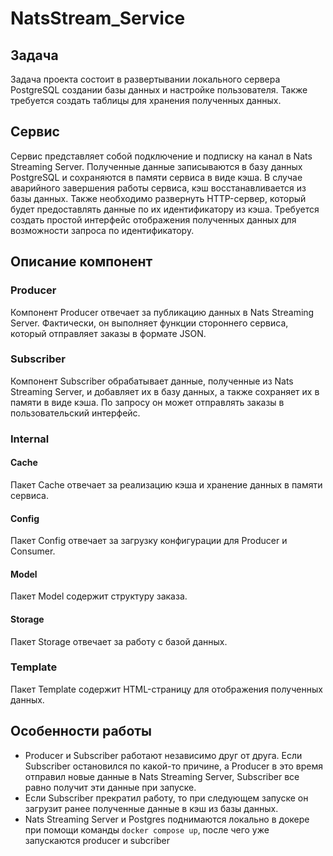 ﻿# NatsStream_Service
## Задача

Задача проекта состоит в развертывании локального сервера PostgreSQL
создании базы данных и настройке пользователя. Также требуется создать таблицы для хранения полученных данных.

## Сервис

Сервис представляет собой подключение и подписку на канал в Nats Streaming Server. Полученные данные записываются в базу данных PostgreSQL и сохраняются в памяти сервиса в виде кэша. В случае аварийного завершения работы сервиса, кэш восстанавливается из базы данных. Также необходимо развернуть HTTP-сервер, который будет предоставлять данные по их идентификатору из кэша. Требуется создать простой интерфейс отображения полученных данных для возможности запроса по идентификатору.

## Описание компонент

### Producer
Компонент Producer отвечает за публикацию данных в Nats Streaming Server. Фактически, он выполняет функции стороннего сервиса, который отправляет заказы в формате JSON.

### Subscriber

Компонент Subscriber обрабатывает данные, полученные из Nats Streaming Server, и добавляет их в базу данных, а также сохраняет их в памяти в виде кэша. По запросу он может отправлять заказы в пользовательский интерфейс.

### Internal

#### Cache

Пакет Cache отвечает за реализацию кэша и хранение данных в памяти сервиса.

#### Config

Пакет Config отвечает за загрузку конфигурации для Producer и Consumer.
#### Model

Пакет Model содержит структуру заказа.

#### Storage

Пакет Storage отвечает за работу с базой данных.

### Template

Пакет Template содержит HTML-страницу для отображения полученных данных.

## Особенности работы

- Producer и Subscriber работают независимо друг от друга. Если Subscriber остановился по какой-то причине, а Producer в это время отправил новые данные в Nats Streaming Server, Subscriber все равно получит эти данные при запуске.
- Если Subscriber прекратил работу, то при следующем запуске он загрузит ранее полученные данные в кэш из базы данных.
- Nats Streaming Server и Postgres поднимаются локально в докере при помощи команды `docker compose up`, после чего уже запускаются producer и subcriber
